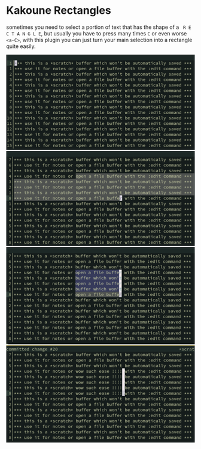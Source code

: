 # Kakoune Rectangles

sometimes you need to select a portion of text that has the shape of a ` R E C T A N G L E`,
but usually you have to press many times `C` or even worse `<a-C>`, with this plugin
you can just turn your main selection into a rectangle quite easily.

![1](https://github.com/eko234/kakoune-rectangles/blob/main/rect1.png)
![2](https://github.com/eko234/kakoune-rectangles/blob/main/rect2.png)
![3](https://github.com/eko234/kakoune-rectangles/blob/main/rect3.png)
![4](https://github.com/eko234/kakoune-rectangles/blob/main/rect4.png)
